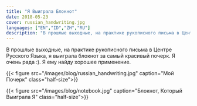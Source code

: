 ```yaml
---
title: "Я Выиграла Блокнот"
date: 2018-05-23
cover: russian_handwriting.jpg
languages: ["EN","ID","ZH","RU"]
description: "В прошлые выходные, на практике рукописного письма в Центре Русского Языка, я выиграла блокнот..."
---
```


В прошлые выходные, на практике рукописного письма в Центре Русского Языка, я выиграла блокнот за самый красивый почерк. 
Я очень рада :). Я ему найду хорошее применение. 

{{< figure src="/images/blog/russian_handwriting.jpg" caption="Мой Почерк" class="half-size">}}

{{< figure src="/images/blog/notebook.jpg" caption="Блокнот, Который Выиграла Я" class="half-size">}}
